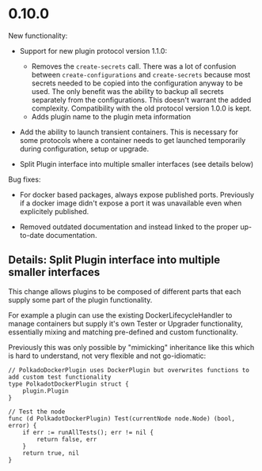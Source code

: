 # 0.10.0

New functionality:

* Support for new plugin protocol version 1.1.0:
	* Removes the `create-secrets` call. There was a lot of confusion between `create-configurations` and `create-secrets` because most secrets needed to be copied into the configuration anyway to be used. The only benefit was the ability to backup all secrets separately from the configurations. This doesn't warrant the added complexity.
Compatibility with the old protocol version 1.0.0 is kept.
	* Adds plugin name to the plugin meta information

* Add the ability to launch transient containers. This is necessary for some protocols where a container needs to get launched temporarily during configuration, setup or upgrade.

* Split Plugin interface into multiple smaller interfaces (see details below)

Bug fixes:

* For docker based packages, always expose published ports. Previously if a docker image didn't expose a port it was unavailable even when explicitely published.

* Removed outdated documentation and instead linked to the proper up-to-date documentation.

## Details: Split Plugin interface into multiple smaller interfaces

This change allows plugins to be composed of different parts that each supply
some part of the plugin functionality.

For example a plugin can use the existing DockerLifecycleHandler to
manage containers but supply it's own Tester or Upgrader functionality,
essentially mixing and matching pre-defined and custom functionality.

Previously this was only possible by "mimicking" inheritance like this
which is hard to understand, not very flexible and not go-idiomatic:

	// PolkadoDockerPlugin uses DockerPlugin but overwrites functions to add custom test functionality
	type PolkadotDockerPlugin struct {
		plugin.Plugin
	}

	// Test the node
	func (d PolkadotDockerPlugin) Test(currentNode node.Node) (bool, error) {
		if err := runAllTests(); err != nil {
			return false, err
		}
		return true, nil
	}


